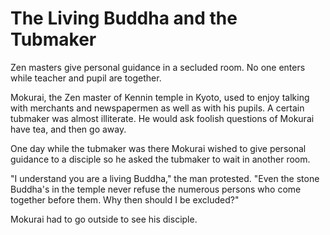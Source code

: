 # The Living Buddha and the Tubmaker

Zen masters give personal guidance in a secluded room. No one enters while teacher and pupil are together.

Mokurai, the Zen master of Kennin temple in Kyoto, used to enjoy talking with merchants and newspapermen as well as with his pupils. A certain tubmaker was almost illiterate. He would ask foolish questions of Mokurai have tea, and then go away.

One day while the tubmaker was there Mokurai wished to give personal guidance to a disciple so he asked the tubmaker to wait in another room.

"I understand you are a living Buddha," the man protested. "Even the stone Buddha's in the temple never refuse the numerous persons who come together before them. Why then should I be excluded?"

Mokurai had to go outside to see his disciple.
